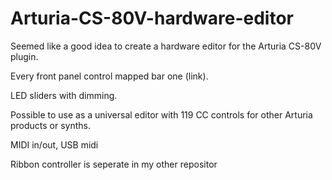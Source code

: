 # Arturia-CS-80V-hardware-editor
Seemed like a good idea to create a hardware editor for the Arturia CS-80V plugin. 

Every front panel control mapped bar one (link).

LED sliders with dimming.

Possible to use as a universal editor with 119 CC controls for other Arturia products or synths.

MIDI in/out, USB midi

Ribbon controller is seperate in my other repositor
